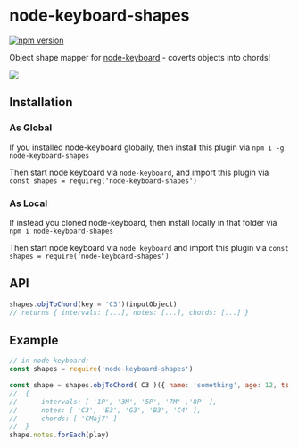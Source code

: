 # node-keyboard-shapes

[![npm version](https://badge.fury.io/js/node-keyboard-shapes.svg)](https://badge.fury.io/js/node-keyboard-shapes)

Object shape mapper for [node-keyboard](http://github.com/justinjmoses/node-keyboard) - coverts objects into chords!

![](https://media0.giphy.com/media/3o7ZeTKcoYYyfSKSzu/giphy.gif)

## Installation

### As Global
If you installed node-keyboard globally, then install this plugin via `npm i -g node-keyboard-shapes`

Then start node keyboard via `node-keyboard`, and import this plugin via `const shapes = requireg('node-keyboard-shapes')`

### As Local
If instead you cloned node-keyboard, then install locally in that folder via `npm i node-keyboard-shapes`

Then start node keyboard via `node keyboard` and import this plugin via `const shapes = require('node-keyboard-shapes')`

## API

```javascript
shapes.objToChord(key = 'C3')(inputObject)
// returns { intervals: [...], notes: [...], chords: [...] }
```

## Example

```javascript
// in node-keyboard:
const shapes = require('node-keyboard-shapes')

const shape = shapes.objToChord( C3 )({ name: 'something', age: 12, ts: new Date() })
//  {
//      intervals: [ '1P', '3M', '5P', '7M' ,'8P' ],
//      notes: [ 'C3', 'E3', 'G3', 'B3', 'C4' ],
//      chords: [ 'CMaj7' ]
//  }
shape.notes.forEach(play)
```

